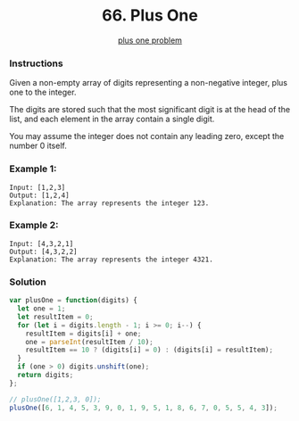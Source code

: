 <div align="center">
  <h1>66. Plus One</h1>
  <a href="https://leetcode.com/problems/plus-one/" target="_blank">plus one problem</a>
</div>

### Instructions

Given a non-empty array of digits representing a non-negative integer, plus one to the integer.

The digits are stored such that the most significant digit is at the head of the list, and each element in the array contain a single digit.

You may assume the integer does not contain any leading zero, except the number 0 itself.

### Example 1:

```shell
Input: [1,2,3]
Output: [1,2,4]
Explanation: The array represents the integer 123.
```

### Example 2:

```shell
Input: [4,3,2,1]
Output: [4,3,2,2]
Explanation: The array represents the integer 4321.
```

### Solution

```javascript
var plusOne = function(digits) {
  let one = 1;
  let resultItem = 0;
  for (let i = digits.length - 1; i >= 0; i--) {
    resultItem = digits[i] + one;
    one = parseInt(resultItem / 10);
    resultItem == 10 ? (digits[i] = 0) : (digits[i] = resultItem);
  }
  if (one > 0) digits.unshift(one);
  return digits;
};

// plusOne([1,2,3, 0]);
plusOne([6, 1, 4, 5, 3, 9, 0, 1, 9, 5, 1, 8, 6, 7, 0, 5, 5, 4, 3]);
```
